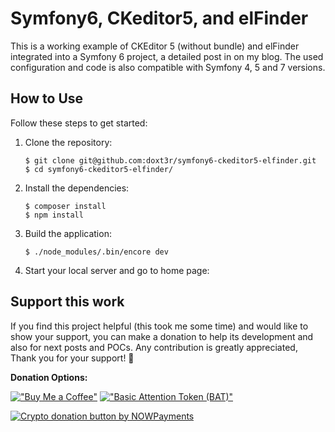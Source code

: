 # Symfony6, CKeditor5, and elFinder

This is a working example of CKEditor 5 (without bundle) and elFinder integrated into a Symfony 6 project, a detailed post in on my blog.
The used configuration and code is also compatible with Symfony 4, 5 and 7 versions.

## How to Use

Follow these steps to get started:

1. Clone the repository:
   ```
   $ git clone git@github.com:doxt3r/symfony6-ckeditor5-elfinder.git
   $ cd symfony6-ckeditor5-elfinder/
   ```

2. Install the dependencies:
   ```
   $ composer install
   $ npm install
   ```

3. Build the application:
   ```
   $ ./node_modules/.bin/encore dev
   ```
4. Start your local server and go to home page:

   

   
## Support this work

If you find this project helpful (this took me some time)  and would like to show your support, you can make a donation to help its development and also for next posts and POCs. Any contribution is greatly appreciated, Thank you for your support! 🙏

**Donation Options:**

[!["Buy Me a Coffee"](https://img.shields.io/badge/Donate-Buy%20Me%20a%20Coffee-yellow?logo=buy-me-a-coffee)](https://www.buymeacoffee.com/stoorm)
[!["Basic Attention Token (BAT)"](https://img.shields.io/badge/Donate-BAT-FB542B?logo=basicattentiontoken)](https://publishers.basicattentiontoken.org/c/gXIFvu55i9)

[![Crypto donation button by NOWPayments](https://nowpayments.io/images/embeds/donation-button-black.svg)](https://nowpayments.io/donation?api_key=2EFVWSJ-R1A4JTD-NHXZH4G-GB8M0V4&source=lk_donation&medium=referral)


